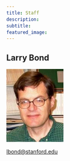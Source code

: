 ```yaml
---
title: Staff
description:
subtitle:
featured_image:
---
```


## Larry Bond

![](/images/larry.jpg)

lbond@stanford.edu